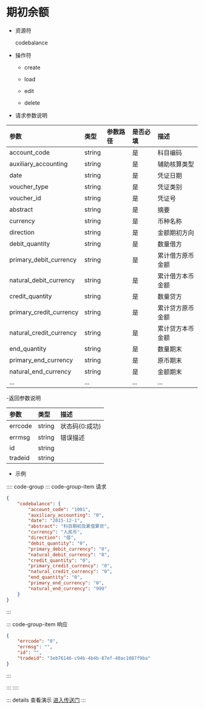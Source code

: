 # 期初余额

- 资源符

  codebalance
  
- 操作符

  - create <Badge type="tip" text="v1" vertical="top" />

  - load <Badge type="tip" text="v2" vertical="top" />

  - edit <Badge type="tip" text="v2" vertical="top" />

  - delete <Badge type="tip" text="v2" vertical="top" />

- 请求参数说明

|参数|类型|参数路径|是否必填|描述|
|:-|:-|:-|:-|:-|
|account_code|string||是|科目编码|
|auxiliary_accounting|string||是|辅助核算类型|
|date|string||是|凭证日期|
|voucher_type|string||是|凭证类别|
|voucher_id|string||是|凭证号|
|abstract|string||是|摘要|
|currency|string||是|币种名称|
|direction|string||是|金额期初方向|
|debit_quantity|string||是|数量借方|
|primary_debit_currency|string||是|累计借方原币金额|
|natural_debit_currency|string||是|累计借方本币金额|
|credit_quantity|string||是|数量贷方|
|primary_credit_currency|string||是|累计贷方原币金额|
|natural_credit_currency|string||是|累计贷方本币金额|
|end_quantity|string||是|数量期末|
|primary_end_currency|string||是|原币期末|
|natural_end_currency|string||是|金额期末|
|...|...||...|...|

-返回参数说明

|参数|类型|描述|
|:-|:-|:-|
|errcode|string|状态码(0:成功)|
|errmsg|string|错误描述|
|id|string||
|tradeid|string||

- 示例

:::: code-group
::: code-group-item 请求

```json
{
    "codebalance": {
        "account_code": "1001",
        "auxiliary_accounting": "0",
        "date": "2015-12-1",
        "abstract": "科目期初及累借累贷",
        "currency": "人民币",
        "direction": "借",
        "debit_quantity": "0",
        "primary_debit_currency": "0",
        "natural_debit_currency": "0",
        "credit_quantity": "0",
        "primary_credit_currency": "0",
        "natural_credit_currency": "0",
        "end_quantity": "0",
        "primary_end_currency": "0",
        "natural_end_currency": "999"
    }
}
```

:::

::: code-group-item 响应

```json
{
    "errcode": "0",
    "errmsg": "",
    "id": "",
    "tradeid": "3eb76146-c94b-4b4b-87ef-40ac1087f9ba"
}
```

:::

:::
::::

::: details 查看演示
[进入传送门](/images/erp/gif/codebalance.gif)
:::
